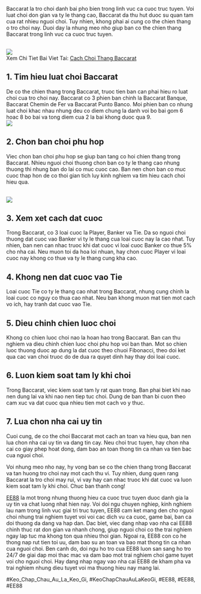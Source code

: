 <p>Baccarat la tro choi danh bai pho bien trong linh vuc ca cuoc truc tuyen. Voi luat choi don gian va ty le thang cao, Baccarat da thu hut duoc su quan tam cua rat nhieu nguoi choi. Tuy nhien, khong phai ai cung co the chien thang o tro choi nay. Duoi day la nhung meo nho giup ban co the chien thang Baccarat trong linh vuc ca cuoc truc tuyen.</p><br><img src="https://ee88vn.wiki/wp-content/uploads/2025/04/Kinh-Nghiem-Choi-Poker-Online-Cho-Nguoi-Moi-300x150.png"></br>
Xem Chi Tiet Bai Viet Tai: <a href="https://ee88vn.wiki/cach-choi-thang-baccarat/">Cach Choi Thang Baccarat</a><h2>1. Tim hieu luat choi Baccarat</h2><p>De co the chien thang trong Baccarat, truoc tien ban can phai hieu ro luat choi cua tro choi nay. Baccarat co 3 phien ban chinh la Baccarat Banque, Baccarat Chemin de Fer va Baccarat Punto Banco. Moi phien ban co nhung luat choi khac nhau nhung deu co diem chung la danh voi bo bai gom 6 hoac 8 bo bai va tong diem cua 2 la bai khong duoc qua 9.<br><img src="https://ee88vn.wiki/wp-content/uploads/2025/04/Kinh-Nghiem-Choi-Poker-Online-Cho-Nguoi-Moi-300x150.png"></br><h2>2. Chon ban choi phu hop</h2><p>Viec chon ban choi phu hop se giup ban tang co hoi chien thang trong Baccarat. Nhieu nguoi choi thuong chon ban co ty le thang cao nhung thuong thi nhung ban do lai co muc cuoc cao. Ban nen chon ban co muc cuoc thap hon de co thoi gian tich luy kinh nghiem va tim hieu cach choi hieu qua.</p><br><img src="https://ee88vn.wiki/wp-content/uploads/2025/04/Bi-quyet-choi-Baccarat-luon-thang-tu-cac-cao-thu.png"></br><h2>3. Xem xet cach dat cuoc</h2><p>Trong Baccarat, co 3 loai cuoc la Player, Banker va Tie. Da so nguoi choi thuong dat cuoc vao Banker vi ty le thang cua loai cuoc nay la cao nhat. Tuy nhien, ban nen can nhac truoc khi dat cuoc vi loai cuoc Banker co thue 5% cho nha cai. Neu muon toi da hoa loi nhuan, hay chon cuoc Player vi loai cuoc nay khong co thue va ty le thang cung kha cao.<h2>4. Khong nen dat cuoc vao Tie</h2><p>Loai cuoc Tie co ty le thang cao nhat trong Baccarat, nhung cung chinh la loai cuoc co nguy co thua cao nhat. Neu ban khong muon mat tien mot cach vo ich, hay tranh dat cuoc vao Tie.</p><h2>5. Dieu chinh chien luoc choi</h2><p>Khong co chien luoc choi nao la hoan hao trong Baccarat. Ban can thu nghiem va dieu chinh chien luoc choi phu hop voi ban than. Mot so chien luoc thuong duoc ap dung la dat cuoc theo chuoi Fibonacci, theo doi ket qua cac van choi truoc do de dua ra quyet dinh hay thay doi loai cuoc.<h2>6. Luon kiem soat tam ly khi choi</h2><p>Trong Baccarat, viec kiem soat tam ly rat quan trong. Ban phai biet khi nao nen dung lai va khi nao nen tiep tuc choi. Dung de ban than bi cuon theo cam xuc va dat cuoc qua nhieu tien mot cach vo y thuc.</p><h2>7. Lua chon nha cai uy tin</h2><p>Cuoi cung, de co the choi Baccarat mot cach an toan va hieu qua, ban nen lua chon nha cai uy tin va dang tin cay. Neu choi truc tuyen, hay chon nha cai co giay phep hoat dong, dam bao an toan thong tin ca nhan va tien bac cua nguoi choi.</p><p>Voi nhung meo nho nay, hy vong ban se co the chien thang trong Baccarat va tan huong tro choi nay mot cach thu vi. Tuy nhien, dung quen rang Baccarat la tro choi may rui, vi vay hay can nhac truoc khi dat cuoc va luon kiem soat tam ly khi choi. Chuc ban thanh cong!</p><p><a href="https://ee88vn.wiki/">EE88</a> la mot trong nhung thuong hieu ca cuoc truc tuyen duoc danh gia la uy tin va chat luong nhat hien nay. Voi doi ngu chuyen nghiep, kinh nghiem lau nam trong linh vuc giai tri truc tuyen, EE88 cam ket mang den cho nguoi choi nhung trai nghiem tuyet voi voi cac dich vu ca cuoc, game bai, ban ca doi thuong da dang va hap dan. Dac biet, viec dang nhap vao nha cai EE88 chinh thuc rat don gian va nhanh chong, giup nguoi choi co the trai nghiem ngay lap tuc ma khong ton qua nhieu thoi gian. Ngoai ra, EE88 con co he thong nap rut tien toi uu, dam bao su an toan va bao mat thong tin ca nhan cua nguoi choi. Ben canh do, doi ngu ho tro cua EE88 luon san sang ho tro 24/7 de giai dap moi thac mac va dam bao mot trai nghiem choi game tuyet voi cho nguoi choi. Hay dang nhap ngay vao nha cai EE88 de kham pha va trai nghiem nhung dieu tuyet voi ma thuong hieu nay mang lai.</p>
#Keo_Chap_Chau_Au_La_Keo_Gi, #KeoChapChauAuLaKeoGi, #EE88, #EE88, #EE88
